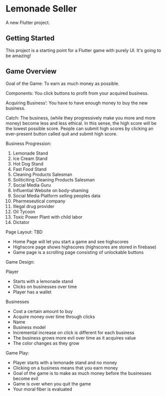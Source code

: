 # Lemonade Seller

A new Flutter project.

## Getting Started

This project is a starting point for a Flutter game with purely UI. It's going to be amazing!

## Game Overview
Goal of the Game: To earn as much money as possible.


Components: You click buttons to profit from your acquired business. 


Acquiring Business’: You have to have enough money to buy the new business. 


Catch: The business, (while they progressively make you more and more money) become less and less ethical. In this sense, the high score will be the lowest possible score. People can submit high scores by clicking an ever-present button called quit and submit high score. 

Business Progression:
1. Lemonade Stand
2. Ice Cream Stand
3. Hot Dog Stand
4. Fast Food Stand
5. Cleaning Products Salesman
6. Soliticiting Cleaning Products Salesman
7. Social Media Guru
8. Influential Website on body-shaming
9. Social Media Platform selling peoples data
10. Pharmeseutical company
11. Illegal drug provider
12. Oil Tycoon
13. Toxic Power Plant with child labor
14. Dictator


Page Layout: 
TBD

* Home Page will let you start a game and see highscores
* Highscore page shows highscores (highscores are stored in firebase)
* Game page is a scrolling page consisting of unlockable buttons

Game Design:

Player
 - Starts with a lemonade stand
 - Clicks on businesses over time
 - Player has a wallet

Businesses
 - Cost a certain amount to buy
 - Acquire money over time through clicks
 - Name
 - Business model
 - Incremental increase on click is different for each business
 - The business grows more evil over time as it acquires value
 - The color changes as they grow

 Game Play:
  - Player starts with a lemonade stand and no money
  - Clicking on a business means that you earn money
  - Goal of the game is to make as much money before the businesses become evil
  - Game is over when you quit the game
  - Your moral fiber is evaluated

